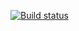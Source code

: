

[![Build status](https://ci.appveyor.com/api/projects/status/8t6xth4i5pjmqeqm?svg=true)](https://ci.appveyor.com/project/Pezu-git/containers-map)
